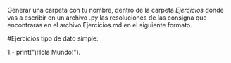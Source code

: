 Generar una carpeta con tu nombre, dentro de la carpeta *Ejercicios* donde vas a escribir en un archivo .py las resoluciones de las consigna que encontraras en el archivo Ejercicios.md en el siguiente formato.

#Ejercicios tipo de dato simple:

1.- print("¡Hola Mundo!").
